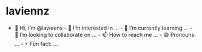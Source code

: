 # laviennz
- 👋 Hi, I’m @lavieens - 👀 I’m interested in ... - 🌱 I’m currently learning ... - 💞️ I’m looking to collaborate on ... - 📫 How to reach me ... - 😄 Pronouns: ... - ⚡ Fun fact: ...
